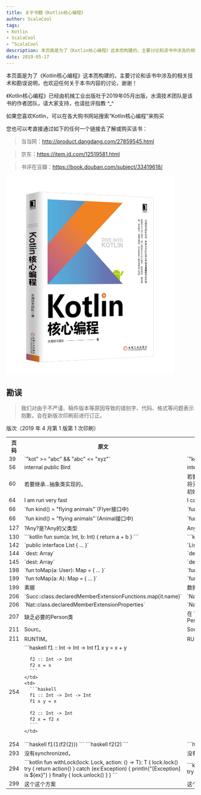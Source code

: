 ```yaml
---
title: 关于书籍《Kotlin核心编程》
author: ScalaCool
tags:
- Kotlin
- ScalaCool
- ^ScalaCool
description: 本页面是为了《Kotlin核心编程》这本而构建的，主要讨论和该书中涉及的相关技术和勘误说明，也欢迎任何关于本书内容的讨论，谢谢！
date: 2019-05-17
---
```


本页面是为了《Kotlin核心编程》这本而构建的，主要讨论和该书中涉及的相关技术和勘误说明，也欢迎任何关于本书内容的讨论，谢谢！

《Kotlin核心编程》已经由机械工业出版社于2019年05月出版，水滴技术团队是该书的作者团队，请大家支持，也请批评指教 ^_^

如果您喜欢Kotlin，可以在各大购书网站搜索“Kotlin核心编程”来购买

您也可以考直接通过如下的任何一个链接去了解或购买该书：

> 当当网：http://product.dangdang.com/27859545.html

> 京东：https://item.jd.com/12519581.html

> 书评在豆瓣：https://book.douban.com/subject/33419618/

<img src="/images/2019/05/dive-into-kotlin.jpg" width="450" />


## 勘误

> 我们对由于不严谨、稿件版本等原因导致的错别字、代码、格式等问题表示抱歉，会在新版次印刷前进行订正。

版次（2019 年 4 月第 1 版第 1 次印刷）

<table>
  <tr>
    <th>页码</th>
    <th>原文</th>
    <th>改为</th>
  </tr>
  <tr>
    <td>39</td>
    <td>`"kot" >= "abc" && "abc" <= "xyz"`</td>
    <td>`"kot" >= "abc" && "kot" <= "xyz"`</td>
  </tr>
  <tr>
    <td>56</td>
    <td>internal public Bird</td>
    <td>internal class Bird</td>
  </tr>
  <tr>
    <td>60</td>
    <td>若要继承...抽象类实现的。</td>
    <td>若要继承该类则需要将子类定义在同一个文件中，其他文件中的类将无法继承这个类。但这种方式有一定的局限性，即密封类不能被初始化，因为它背后是基于一个抽象类实现的。</td>
  </tr>
  <tr>
    <td>64</td>
    <td>I am run very fast</td>
    <td>I can run very fast</td>
  </tr>
  <tr>
    <td>66</td>
    <td>`fun kind() = "flying animals"`(Flyer接口中)</td>
    <td>`fun kind() = "[Flyer] flying animals"`</td>
  </tr>
  <tr>
    <td>66</td>
    <td>`fun kind() = "flying animals"`(Animal接口中)</td>
    <td>`fun kind() = "[Animal] flying animals"`</td>
  </tr>
  <tr>
    <td>127</td>
    <td>?Any?是?Any的父类型</td>
    <td>Any?是Any的父类型</td>
  </tr>
  <tr>
    <td>130</td>
    <td>
      ```kotlin
      fun sum(a: Int, b: Int) {
          return a + b
      }
      ```
    </td>
    <td>
      ```kotlin
      fun sum(a: Int, b: Int): Int {
          return a + b
      }
      ```
    </td>
  </tr>
  <tr>
    <td>142</td>
    <td>`public interface List<? extends T> { ... }`</td>
    <td>`List<? extends Object> list = new ArrayList<String>();`</td>
  </tr>
  <tr>
    <td>144</td>
    <td>
      `dest: Array<Double>`
    </td>
    <td>
      `dest: Array<Double?>`
    </td>
  </tr>
  <tr>
    <td>145</td>
    <td>
      `dest: Array<T>`
    </td>
    <td>
      `dest: Array<T?>`
    </td>
  </tr>
  <tr>
    <td>198</td>
    <td>`fun toMap(a: User): Map<String, Any> = { ... }`</td>
    <td>`fun toMap(a: User): Map<String, Any> { return ... }`</td>
  </tr>
  <tr>
    <td>199</td>
    <td>`fun <A : Any> toMap(a: A): Map<String, Any?> = { ... }`</td>
    <td>`fun <A : Any> toMap(a: A): Map<String, Any?> { return ... }`</td>
  </tr>
  <tr>
    <td>199</td>
    <td>素据</td>
    <td>数据</td>
  </tr>
  <tr>
    <td>206</td>
    <td>`Succ::class.declaredMemberExtensionFunctions.map{it.name}`</td>
    <td>`Nat::class.declaredMemberExtensionFunctions.map{it.name}`</td>
  </tr>
  <tr>
    <td>206</td>
    <td>`Nat::class.declaredMemberExtensionProperties`</td>
    <td>`Nat::class.declaredMemberExtensionProperties.map{it.name}` </td>
  </tr>
  <tr>
    <td>207</td>
    <td>缺乏必要的Person类</td>
    <td>在 `KMutablePropertyShow`函数上方增加 ` data class Person(val name: String, val age: Int, var address: String)` </td>
  </tr>
  <tr>
    <td>211</td>
    <td>Sourc。</td>
    <td>Source。</td>
  </tr>
  <tr>
    <td>211</td>
    <td>RUNTIM。</td>
    <td>RUNTIME。</td>
  </tr>
  <tr>
    <td>254</td>
    <td>
      ```haskell
      f1 :: Int -> Int -> Int
      f1 x y = x + y

      f2 :: Int -> Int
      f2 x = x
      ```
    </td>
    <td>
      ```haskell
      f1 :: Int -> Int -> Int
      f1 x y = x

      f2 :: Int -> Int
      f2 x = f2 x 
      ```
    </td>
  </tr>
  <tr>
    <td>254</td>
    <td>
      ```haskell
      f1(1(f2(2)))
      ```
      ```haskell
      f2(2)
      ```
    </td>
    <td>
      ```haskell
      f1 1 (f2 2)
      ```
      ```haskell
      f2 2
      ```
    </td>
  </tr>
  <tr>
    <td>293</td>
    <td>
      没有synchronized，
    </td>
    <td>
      没有synchronized关键字，
    </td>
  </tr>
  <tr>
    <td>294</td>
    <td>
      ```kotlin
      fun <T> withLock(lock: Lock, action: () -> T): T {
          lock.lock()
          try {
              return action()
          } catch (ex:Exception) {
              println("[Exception] is ${ex}")
          } finally {
              lock.unlock()
          }
      }
      ```
    </td>
    <td>
      ```kotlin
      fun <T> withLock(lock: Lock, action: () -> T): T {
          lock.lock()
          try {
              return action()
          }  finally {
              lock.unlock()
          }
      }
      ```
    </td>
  </tr>
  <tr>
    <td>299</td>
    <td>
      这个这个方案
    </td>
    <td>
      这个方案
    </td>
  </tr>
</table>


